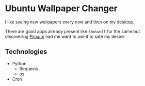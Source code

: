 # Ubuntu Wallpaper Changer

I like seeing new wallpapers every now and then on my desktop.

There are good apps already present like `Shotwell` for the same but discovering [Picsum](https://picsum.photos) had me want to use it to sate my desire.

## Technologies
  + Python
    + Requests
    + os
  + Cron